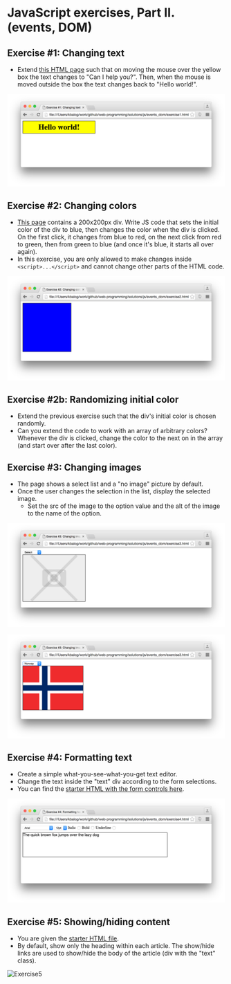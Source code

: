 # JavaScript exercises, Part II. (events, DOM)

## Exercise #1: Changing text

  - Extend [this HTML page](exercise1.html) such that on moving the mouse over the yellow box the text changes to "Can I help you?". Then, when the mouse is moved outside the box the text changes back to "Hello world!".

![Exercise1](images/exercise1.png)


## Exercise #2: Changing colors

  - [This page](exercise2.html) contains a 200x200px div. Write JS code that sets the initial color of the div to blue, then changes the color when the div is clicked. On the first click, it changes from blue to red, on the next click from red to green, then from green to blue (and once it's blue, it starts all over again).
  - In this exercise, you are only allowed to make changes inside `<script>...</script>` and cannot change other parts of the HTML code. 

![Exercise2](images/exercise2.png)

  
## Exercise #2b: Randomizing initial color

  - Extend the previous exercise such that the div's initial color is chosen randomly.
  - Can you extend the code to work with an array of arbitrary colors? Whenever the div is clicked, change the color to the next on in the array (and start over after the last color).


## Exercise #3: Changing images

  - The page shows a select list and a "no image" picture by default.
  - Once the user changes the selection in the list, display the selected image.
    * Set the src of the image to the option value and the alt of the image to the name of the option.

![Exercise3](images/exercise3.png)

![Exercise3/2](images/exercise3_2.png)


## Exercise #4: Formatting text

  - Create a simple what-you-see-what-you-get text editor. 
  - Change the text inside the "text" div according to the form selections.
  - You can find the [starter HTML with the form controls here](exercise4.html).

![Exercise4](images/exercise4.png)


## Exercise #5: Showing/hiding content

  - You are given the [starter HTML file](exercise5.html).
  - By default, show only the heading within each article. The show/hide links are used to show/hide the body of the article (div with the "text" class).

![Exercise5](images/exercise5.png)
